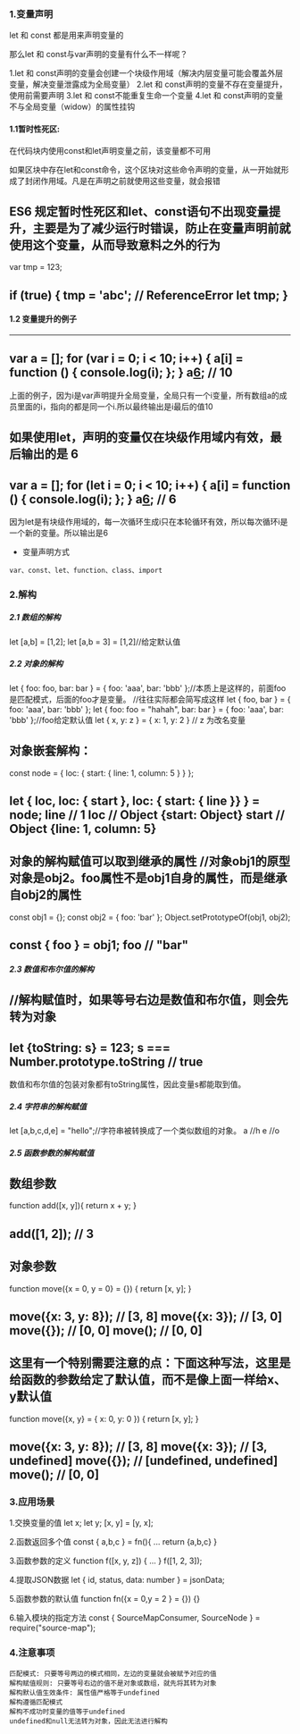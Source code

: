 ### 1.变量声明
let 和 const 都是用来声明变量的

那么let 和 const与var声明的变量有什么不一样呢？

1.let 和 const声明的变量会创建一个块级作用域（解决内层变量可能会覆盖外层变量，解决变量泄露成为全局变量）
2.let 和 const声明的变量不存在变量提升，使用前需要声明 
3.let 和 const不能重复生命一个变量
4.let 和 const声明的变量不与全局变量（widow）的属性挂钩

#### 1.1暂时性死区: 
在代码块内使用const和let声明变量之前，该变量都不可用

如果区块中存在let和const命令，这个区块对这些命令声明的变量，从一开始就形成了封闭作用域。凡是在声明之前就使用这些变量，就会报错

ES6 规定暂时性死区和let、const语句不出现变量提升，主要是为了减少运行时错误，防止在变量声明前就使用这个变量，从而导致意料之外的行为
---
var tmp = 123;

if (true) {
  tmp = 'abc'; // ReferenceError
  let tmp;
}
---

#### 1.2 变量提升的例子

---
var a = [];
for (var i = 0; i < 10; i++) {
  a[i] = function () {
    console.log(i);
  };
}
a[6](); // 10
---
上面的例子，因为i是var声明提升全局变量，全局只有一个i变量，所有数组a的成员里面的i，指向的都是同一个i.所以最终输出是i最后的值10

如果使用let，声明的变量仅在块级作用域内有效，最后输出的是 6
---
var a = [];
for (let i = 0; i < 10; i++) {
  a[i] = function () {
    console.log(i);
  };
}
a[6](); // 6
---
因为let是有块级作用域的，每一次循环生成i只在本轮循环有效，所以每次循环i是一个新的变量。所以输出是6



- 变量声明方式

```
var、const、let、function、class、import
```
### 2.解构
##### 2.1 数组的解构
let [a,b] = [1,2];
let [a,b = 3] = [1,2]//给定默认值

##### 2.2 对象的解构
let { foo: foo, bar: bar } = { foo: 'aaa', bar: 'bbb' };//本质上是这样的，前面foo是匹配模式，后面的foo才是变量。
//往往实际都会简写成这样 let { foo, bar } = { foo: 'aaa', bar: 'bbb' };
let { foo: foo = "hahah", bar: bar } = { foo: 'aaa', bar: 'bbb' };//foo给定默认值
let { x, y: z } = { x: 1, y: 2 } // z 为改名变量

对象嵌套解构：
---
const node = {
  loc: {
    start: {
      line: 1,
      column: 5
    }
  }
};

let { loc, loc: { start }, loc: { start: { line }} } = node;
line // 1
loc  // Object {start: Object}
start // Object {line: 1, column: 5}
---
对象的解构赋值可以取到继承的属性
//对象obj1的原型对象是obj2。foo属性不是obj1自身的属性，而是继承自obj2的属性
---
const obj1 = {};
const obj2 = { foo: 'bar' };
Object.setPrototypeOf(obj1, obj2);

const { foo } = obj1;
foo // "bar"
---
##### 2.3 数值和布尔值的解构
//解构赋值时，如果等号右边是数值和布尔值，则会先转为对象
---
let {toString: s} = 123;
s === Number.prototype.toString // true
---
数值和布尔值的包装对象都有toString属性，因此变量s都能取到值。

##### 2.4 字符串的解构赋值
let [a,b,c,d,e] = "hello";//字符串被转换成了一个类似数组的对象。
a //h
e //o

##### 2.5 函数参数的解构赋值
数组参数
---
function add([x, y]){
  return x + y;
}

add([1, 2]); // 3
---


对象参数
---
function move({x = 0, y = 0} = {}) {
  return [x, y];
}

move({x: 3, y: 8}); // [3, 8]
move({x: 3}); // [3, 0]
move({}); // [0, 0]
move(); // [0, 0]
---

这里有一个特别需要注意的点：下面这种写法，这里是给函数的参数给定了默认值，而不是像上面一样给x、y默认值
---
function move({x, y} = { x: 0, y: 0 }) {
  return [x, y];
}

move({x: 3, y: 8}); // [3, 8]
move({x: 3}); // [3, undefined]
move({}); // [undefined, undefined]
move(); // [0, 0]
---

### 3.应用场景
1.交换变量的值
let x;
let y;
[x, y] = [y, x];

2.函数返回多个值
const { a,b,c } = fn(){ ... return {a,b,c} }

3.函数参数的定义
function f([x, y, z]) { ... }
f([1, 2, 3]);

4.提取JSON数据
let { id, status, data: number } = jsonData;

5.函数参数的默认值
function fn({x = 0,y = 2 } = {}) {}

6.输入模块的指定方法
const { SourceMapConsumer, SourceNode } = require("source-map");

### 4.注意事项
```
匹配模式: 只要等号两边的模式相同，左边的变量就会被赋予对应的值
解构赋值规则: 只要等号右边的值不是对象或数组，就先将其转为对象
解构默认值生效条件: 属性值严格等于undefined
解构遵循匹配模式
解构不成功时变量的值等于undefined
undefined和null无法转为对象，因此无法进行解构
```